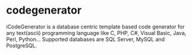 codegenerator
=============

iCodeGenerator is a database centric template based code generator for any text(ascii) programming language like C, PHP, C#, Visual Basic, Java, Perl, Python... Supported databases are SQL Server, MySQL and PostgreSQL.

